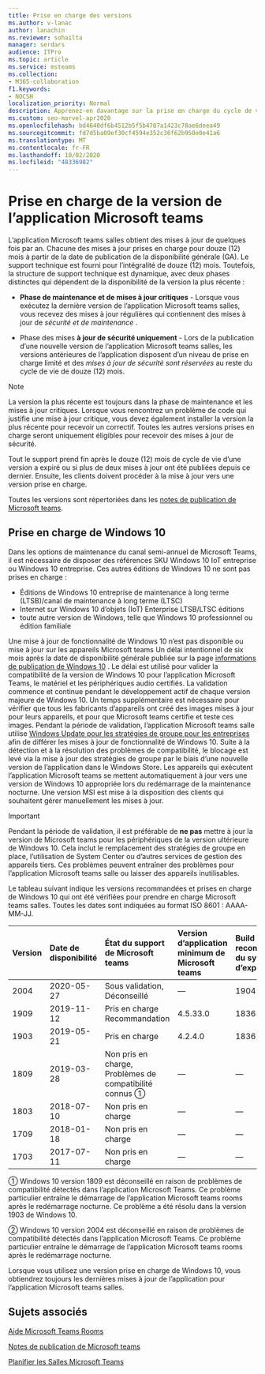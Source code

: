 ```yaml
---
title: Prise en charge des versions
ms.author: v-lanac
author: lanachin
ms.reviewer: sohailta
manager: serdars
audience: ITPro
ms.topic: article
ms.service: msteams
ms.collection:
- M365-collaboration
f1.keywords:
- NOCSH
localization_priority: Normal
description: Apprenez-en davantage sur la prise en charge du cycle de vie des salles de Microsoft Teams, y compris la structure de support dynamique et ses phases.
ms.custom: seo-marvel-apr2020
ms.openlocfilehash: bd4640df6b4512b5f5b4707a1423c78ae6deea49
ms.sourcegitcommit: fd7d5ba09ef30cf4594e352c36f62b950e0e41a6
ms.translationtype: MT
ms.contentlocale: fr-FR
ms.lasthandoff: 10/02/2020
ms.locfileid: "48336982"
---
```

# <a name="microsoft-teams-rooms-app-version-support"></a>Prise en charge de la version de l’application Microsoft teams
 
L’application Microsoft teams salles obtient des mises à jour de quelques fois par an. Chacune des mises à jour prises en charge pour douze (12) mois à partir de la date de publication de la disponibilité générale (GA). Le support technique est fourni pour l’intégralité de douze (12) mois. Toutefois, la structure de support technique est dynamique, avec deux phases distinctes qui dépendent de la disponibilité de la version la plus récente :

- **Phase de maintenance et de mises à jour critiques** \- Lorsque vous exécutez la dernière version de l’application Microsoft teams salles, vous recevez des mises à jour régulières qui contiennent des mises à jour de *sécurité et de maintenance* .

- Phase des mises **à jour de sécurité uniquement** \- Lors de la publication d’une nouvelle version de l’application Microsoft teams salles, les versions antérieures de l’application disposent d’un niveau de prise en charge limité et des *mises à jour de sécurité sont réservées* au reste du cycle de vie de douze (12) mois.

> [!NOTE]
> La version la plus récente est toujours dans la phase de maintenance et les mises à jour critiques. Lorsque vous rencontrez un problème de code qui justifie une mise à jour critique, vous devez également installer la version la plus récente pour recevoir un correctif. Toutes les autres versions prises en charge seront uniquement éligibles pour recevoir des mises à jour de sécurité.

Tout le support prend fin après le douze (12) mois de cycle de vie d’une version a expiré ou si plus de deux mises à jour ont été publiées depuis ce dernier. Ensuite, les clients doivent procéder à la mise à jour vers une version prise en charge.

Toutes les versions sont répertoriées dans les [notes de publication de Microsoft teams](rooms-release-note.md).

## <a name="windows-10-release-support"></a>Prise en charge de Windows 10

Dans les options de maintenance du canal semi-annuel de Microsoft Teams, il est nécessaire de disposer des références SKU Windows 10 IoT entreprise ou Windows 10 entreprise. Ces autres éditions de Windows 10 ne sont pas prises en charge :

- Éditions de Windows 10 entreprise de maintenance à long terme (LTSB)/canal de maintenance à long terme (LTSC)
- Internet sur Windows 10 d’objets (IoT) Enterprise LTSB/LTSC éditions
- toute autre version de Windows, telle que Windows 10 professionnel ou édition familiale

Une mise à jour de fonctionnalité de Windows 10 n’est pas disponible ou mise à jour sur les appareils Microsoft teams Un délai intentionnel de six mois après la date de disponibilité générale publiée sur la page [informations de publication de Windows 10](https://docs.microsoft.com/windows/release-information/) . Le délai est utilisé pour valider la compatibilité de la version de Windows 10 pour l’application Microsoft Teams, le matériel et les périphériques audio certifiés. La validation commence et continue pendant le développement actif de chaque version majeure de Windows 10. Un temps supplémentaire est nécessaire pour vérifier que tous les fabricants d’appareils ont créé des images mises à jour pour leurs appareils, et pour que Microsoft teams certifie et teste ces images. Pendant la période de validation, l’application Microsoft teams salle utilise  [Windows Update pour les stratégies de groupe pour les entreprises](https://docs.microsoft.com/windows/deployment/update/waas-manage-updates-wufb) afin de différer les mises à jour de fonctionnalité de Windows 10. Suite à la détection et à la résolution des problèmes de compatibilité, le blocage est levé via la mise à jour des stratégies de groupe par le biais d’une nouvelle version de l’application dans le Windows Store. Les appareils qui exécutent l’application Microsoft teams se mettent automatiquement à jour vers une version de Windows 10 appropriée lors du redémarrage de la maintenance nocturne. Une version MSI est mise à la disposition des clients qui souhaitent gérer manuellement les mises à jour.  

> [!IMPORTANT]
> Pendant la période de validation, il est préférable de **ne pas** mettre à jour la version de Microsoft teams pour les périphériques de la version ultérieure de Windows 10. Cela inclut le remplacement des stratégies de groupe en place, l’utilisation de System Center ou d’autres services de gestion des appareils tiers. Ces problèmes peuvent entraîner des problèmes pour l’application Microsoft teams salle ou laisser des appareils inutilisables.  

Le tableau suivant indique les versions recommandées et prises en charge de Windows 10 qui ont été vérifiées pour prendre en charge Microsoft teams salles. Toutes les dates sont indiquées au format ISO 8601 : AAAA-MM-JJ.

|Version  |Date de disponibilité   |État du support de Microsoft teams   |Version d’application minimum de Microsoft teams | Build recommandée du système d’exploitation  |
|:---  |:---       |:---                                  |:---     |:---     |
| 2004 |2020-05-27 |Sous validation, <br/>Déconseillé|&#x2014; |19041,264 |
| 1909 |2019-11-12 |Pris en charge <br/>Recommandation |4.5.33.0 |18363,418  |
| 1903 |2019-05-21 |Pris en charge  |4.2.4.0 |18362,356 |
| 1809 |2019-03-28 |Non pris en charge, <br/>Problèmes de compatibilité connus &#x2780;|&#x2014; |&#x2014; |
| 1803 |2018-07-10 |Non pris en charge                             |&#x2014;  |&#x2014; |
| 1709 |2018-01-18 |Non pris en charge                         |&#x2014; |&#x2014; |
| 1703 |2017-07-11 |Non pris en charge                         |&#x2014; |&#x2014; |

&#x2780; Windows 10 version 1809 est déconseillé en raison de problèmes de compatibilité détectés dans l’application Microsoft Teams. Ce problème particulier entraîne le démarrage de l’application Microsoft teams rooms après le redémarrage nocturne. Ce problème a été résolu dans la version 1903 de Windows 10.  

&#x2781; Windows 10 version 2004 est déconseillé en raison de problèmes de compatibilité détectés dans l’application Microsoft Teams. Ce problème particulier entraîne le démarrage de l’application Microsoft teams rooms après le redémarrage nocturne. 

Lorsque vous utilisez une version prise en charge de Windows 10, vous obtiendrez toujours les dernières mises à jour de l’application pour l’application Microsoft teams salles.  

## <a name="related-topics"></a>Sujets associés

[Aide Microsoft Teams Rooms](https://support.office.com/article/Skype-Room-Systems-version-2-help-e667f40e-5aab-40c1-bd68-611fe0002ba2)

[Notes de publication de Microsoft teams](rooms-release-note.md)

[Planifier les Salles Microsoft Teams](rooms-plan.md)
